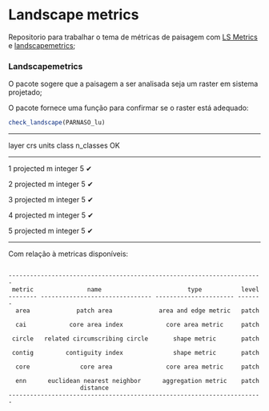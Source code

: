 # Landscape metrics

Repositorio para trabalhar o tema de métricas de paisagem com [LS Metrics]() e [landscapemetrics]();



### Landscapemetrics
O pacote sogere que a paisagem a ser analisada seja um raster em sistema projetado;

O pacote fornece uma função para confirmar se o raster está adequado:  
```r
check_landscape(PARNASO_lu)
```

------------------------------------------------------
 layer      crs      units    class    n_classes   OK 
------- ----------- ------- --------- ----------- ----
   1     projected     m     integer       5       ✔  

   2     projected     m     integer       5       ✔  

   3     projected     m     integer       5       ✔  

   4     projected     m     integer       5       ✔  

   5     projected     m     integer       5       ✔  

------------------------------------------------------  

Com relação à metricas disponíveis:  

```  

-----------------------------------------------------------------------
 metric               name                        type           level 
-------- ------------------------------- ---------------------- -------
  area             patch area             area and edge metric   patch 

  cai            core area index            core area metric     patch 

 circle   related circumscribing circle       shape metric       patch 

 contig         contiguity index              shape metric       patch 

  core              core area               core area metric     patch 

  enn      euclidean nearest neighbor      aggregation metric    patch 
                    distance                                           
-----------------------------------------------------------------------
```